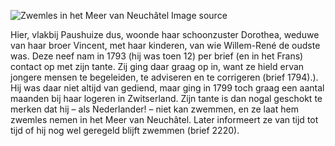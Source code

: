 ![Zwemles in het Meer van Neuchâtel](/assets/data-models/stories/20210000032_bvz_zwemles-in-het-meer-van-neuchtel/featured.jpg)
<utm-source sourceUrl="https://hetutrechtsarchief.nl/beeldmateriaal/detail/ba4692ab-ee67-5856-be4b-1d99c9341969">Image source</utm-source>

Hier, vlakbij Paushuize dus, woonde haar schoonzuster Dorothea, weduwe van haar broer Vincent, met haar kinderen, van wie Willem-René de oudste was. Deze neef nam in 1793 (hij was toen 12) per brief (en in het Frans) contact op met zijn tante. Zij ging daar graag op in, want ze hield ervan jongere mensen te begeleiden, te adviseren en te corrigeren (brief 1794).). Hij was daar niet altijd van gediend, maar ging in 1799 toch graag een aantal maanden bij haar logeren in Zwitserland. Zijn tante is dan nogal geschokt te merken dat hij – als Nederlander! – niet kan zwemmen, en ze laat hem zwemles nemen in het Meer van Neuchâtel. Later informeert ze van tijd tot tijd of hij nog wel geregeld blijft zwemmen (brief 2220).
